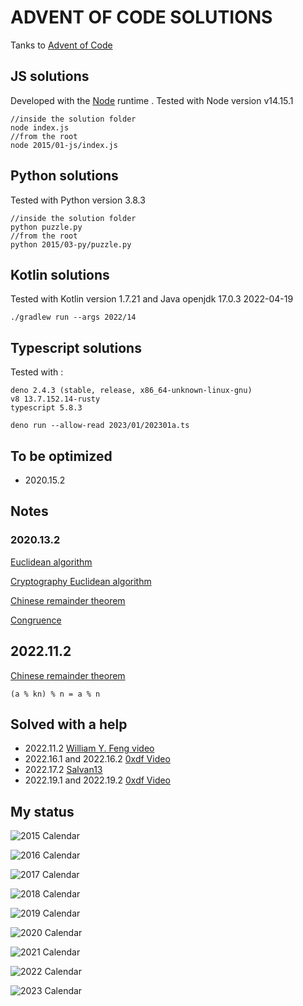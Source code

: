 ADVENT OF CODE SOLUTIONS
========================

Tanks to [Advent of Code](https://adventofcode.com/)

## JS solutions

Developed with the [Node](https://nodejs.org/en/) runtime . Tested with Node version v14.15.1

```console
//inside the solution folder
node index.js
//from the root
node 2015/01-js/index.js
```

## Python solutions

Tested with Python version 3.8.3

```console
//inside the solution folder
python puzzle.py
//from the root
python 2015/03-py/puzzle.py
```

## Kotlin solutions

Tested with Kotlin version 1.7.21 and Java openjdk 17.0.3 2022-04-19

```console
./gradlew run --args 2022/14
```

## Typescript solutions

Tested with :
```
deno 2.4.3 (stable, release, x86_64-unknown-linux-gnu)
v8 13.7.152.14-rusty
typescript 5.8.3
```


```console
deno run --allow-read 2023/01/202301a.ts
```

## To be optimized

- 2020.15.2

## Notes

### 2020.13.2

[Euclidean algorithm](https://en.wikipedia.org/wiki/Euclidean_algorithm)

[Cryptography Euclidean algorithm](https://www.khanacademy.org/computing/computer-science/cryptography/modarithmetic/a/the-euclidean-algorithm)

[Chinese remainder theorem](https://en.wikipedia.org/wiki/Chinese_remainder_theorem)

[Congruence](https://en.wikipedia.org/wiki/Modular_arithmetic#Congruence)

## 2022.11.2

[Chinese remainder theorem](https://en.wikipedia.org/wiki/Chinese_remainder_theorem)

```
(a % kn) % n = a % n
```

## Solved with a help

- 2022.11.2 [William Y. Feng video](https://www.youtube.com/watch?v=63-uEScYUvM)
- 2022.16.1 and 2022.16.2 [0xdf Video](https://www.youtube.com/watch?v=rN4tVLnkgJU)
- 2022.17.2 [Salvan13](https://github.com/salvan13/advent-of-code/tree/main/2022/17)
- 2022.19.1 and 2022.19.2 [0xdf Video](https://youtu.be/iIqIc5T2XpM)

## My status

![2015 Calendar](./2015.18.1-calendar.png?&raw=true "2015 Calendar")

![2016 Calendar](./2016.08.2-calendar.png?&raw=true "2016 Calendar")

![2017 Calendar](./2017-calendar.png?&raw=true "2017 Calendar")

![2018 Calendar](./2018-calendar.png?&raw=true "2018 Calendar")

![2019 Calendar](./2019-calendar.png?&raw=true "2019 Calendar")

![2020 Calendar](./2020.16.2-calendar.png?&raw=true "2020 Calendar")

![2021 Calendar](./2021.12.1-calendar.png?&raw=true "2021 Calendar")

![2022 Calendar](./2022.23.2-calendar.png?&raw=true "2022 Calendar")

![2023 Calendar](./2023.06.2-calendar.png?&raw=true "2023 Calendar")
